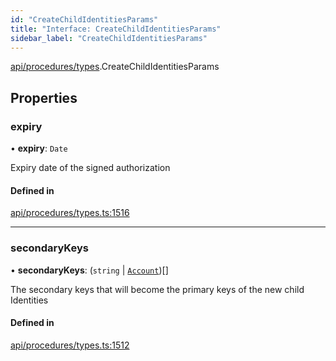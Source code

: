```yaml
---
id: "CreateChildIdentitiesParams"
title: "Interface: CreateChildIdentitiesParams"
sidebar_label: "CreateChildIdentitiesParams"
---
```


[api/procedures/types](../../../../../modules/API/Procedures/Types/Types.md).CreateChildIdentitiesParams

## Properties

### expiry

• **expiry**: `Date`

Expiry date of the signed authorization

#### Defined in

[api/procedures/types.ts:1516](https://github.com/PolymeshAssociation/polymesh-sdk/blob/fedc4714f/src/api/procedures/types.ts#L1516)

___

### secondaryKeys

• **secondaryKeys**: (`string` \| [`Account`](../../../../../classes/API/Entities/Account/Account.md))[]

The secondary keys that will become the primary keys of the new child Identities

#### Defined in

[api/procedures/types.ts:1512](https://github.com/PolymeshAssociation/polymesh-sdk/blob/fedc4714f/src/api/procedures/types.ts#L1512)

